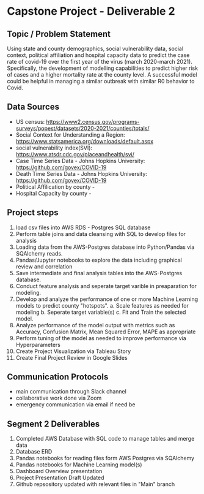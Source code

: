 # Capstone Project - Deliverable 2

## Topic / Problem Statement
Using  state and county demographics, social vulnerability data, social context, political affiliation and hospital capacity data to predict the case rate of covid-19 over the first year of the virus (march 2020-march 2021).  Specifically, the development of modelling capabilities to predict higher risk of cases and a higher mortality rate at the county level.  A successful model could be helpful in managing a similar outbreak with similar R0 behavior to Covid.


## Data Sources
- US census: https://www2.census.gov/programs-surveys/popest/datasets/2020-2021/counties/totals/
- Social Context for Understanding a Region: https://www.statsamerica.org/downloads/default.aspx
- social vulnerability index(SVI): https://www.atsdr.cdc.gov/placeandhealth/svi/
- Case Time Series Data - Johns Hopkins University: https://github.com/govex/COVID-19
- Death Time Series Data - Johns Hopkins University: https://github.com/govex/COVID-19
- Political Affilication by county - 
- Hospital Capacity by county - 


## Project steps
1. load csv files into AWS RDS - Postgres SQL database
2. Perform table joins and data cleansing with SQL to develop files for analysis
3. Loading data from the AWS-Postgres database into Python/Pandas via SQAlchemy reads.
4. Pandas/Jupyter notebooks to explore the data including graphical review and correlation
5. Save intermediate and final analysis tables into the AWS-Postgres database.
6. Conduct feature analysis and seperate target varible in preaparation for modeling.
7. Develop and analyze the performance of one or more Machine Learning models to predict county "hotspots".
    a. Scale features as needed for modeling
    b. Seperate target variable(s)
    c. Fit and Train the selected model.
10. Analyze performance of the model output with metrics such as Accuracy, Confusion Matrix, Mean Squared Error, MAPE as appropriate
11. Perform tuning of the model as needed to improve performance via Hyperparameters
12. Create Project Visualization via Tableau Story
13. Create Final Project Review in Google Slides

## Communication Protocols
- main communication through Slack channel
- collaborative work done via Zoom 
- emergency communication via email if need be

## Segment 2 Deliverables
1. Completed AWS Database with SQL code to manage tables and merge data
2. Database ERD
3. Pandas notebooks for reading files form AWS Postgres via SQAlchemy
4. Pandas notebooks for Machine Learning model(s)
5. Dashboard Overview presentation
6. Project Presentation Draft Updated
7. Github repsository updated with relevant files in "Main" branch
